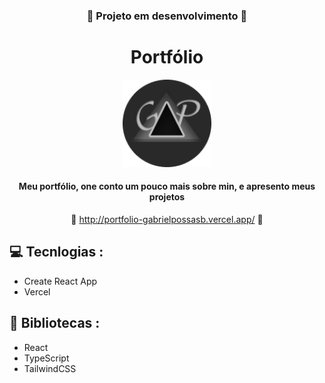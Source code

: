 <div align='center'>

   ### :construction: **Projeto em desenvolvimento** :construction: ###

   # Portfólio
   
   <img height='140px' src='./public/favicon.ico' alt='logo'/>
      
   #### Meu portfólio, one conto um pouco mais sobre min, e apresento meus projetos ####

   :link: <http://portfolio-gabrielpossasb.vercel.app/> :link:
</div>

## :computer: Tecnlogias :

- Create React App
- Vercel

## :rocket: Bibliotecas :

- React
- TypeScript
- TailwindCSS

